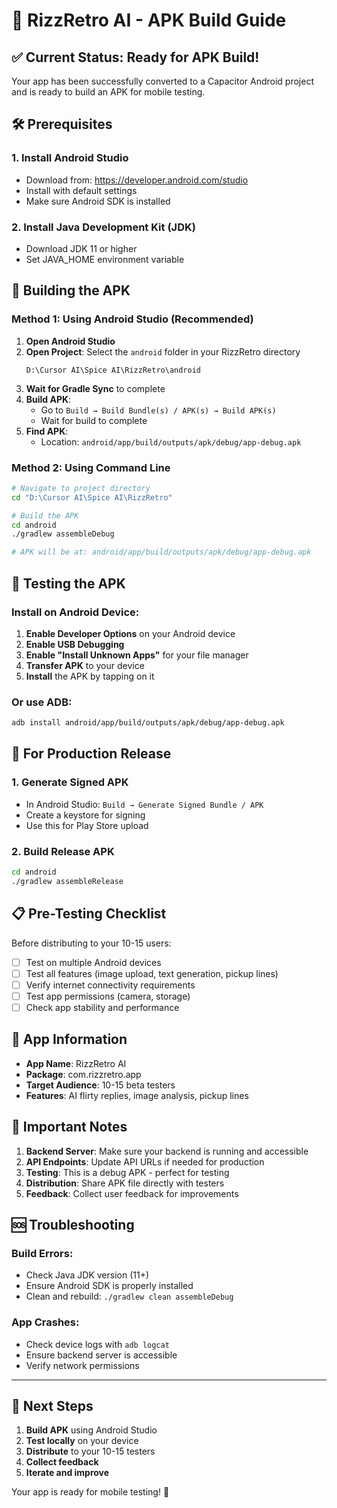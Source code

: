 # 📱 RizzRetro AI - APK Build Guide

## ✅ Current Status: Ready for APK Build!

Your app has been successfully converted to a Capacitor Android project and is ready to build an APK for mobile testing.

## 🛠️ Prerequisites

### 1. Install Android Studio
- Download from: https://developer.android.com/studio
- Install with default settings
- Make sure Android SDK is installed

### 2. Install Java Development Kit (JDK)
- Download JDK 11 or higher
- Set JAVA_HOME environment variable

## 🚀 Building the APK

### Method 1: Using Android Studio (Recommended)

1. **Open Android Studio**
2. **Open Project**: Select the `android` folder in your RizzRetro directory
   ```
   D:\Cursor AI\Spice AI\RizzRetro\android
   ```
3. **Wait for Gradle Sync** to complete
4. **Build APK**:
   - Go to `Build → Build Bundle(s) / APK(s) → Build APK(s)`
   - Wait for build to complete
5. **Find APK**:
   - Location: `android/app/build/outputs/apk/debug/app-debug.apk`

### Method 2: Using Command Line

```bash
# Navigate to project directory
cd "D:\Cursor AI\Spice AI\RizzRetro"

# Build the APK
cd android
./gradlew assembleDebug

# APK will be at: android/app/build/outputs/apk/debug/app-debug.apk
```

## 📱 Testing the APK

### Install on Android Device:

1. **Enable Developer Options** on your Android device
2. **Enable USB Debugging**
3. **Enable "Install Unknown Apps"** for your file manager
4. **Transfer APK** to your device
5. **Install** the APK by tapping on it

### Or use ADB:
```bash
adb install android/app/build/outputs/apk/debug/app-debug.apk
```

## 🎯 For Production Release

### 1. Generate Signed APK
- In Android Studio: `Build → Generate Signed Bundle / APK`
- Create a keystore for signing
- Use this for Play Store upload

### 2. Build Release APK
```bash
cd android
./gradlew assembleRelease
```

## 📋 Pre-Testing Checklist

Before distributing to your 10-15 users:

- [ ] Test on multiple Android devices
- [ ] Test all features (image upload, text generation, pickup lines)
- [ ] Verify internet connectivity requirements
- [ ] Test app permissions (camera, storage)
- [ ] Check app stability and performance

## 📱 App Information

- **App Name**: RizzRetro AI
- **Package**: com.rizzretro.app
- **Target Audience**: 10-15 beta testers
- **Features**: AI flirty replies, image analysis, pickup lines

## 🚨 Important Notes

1. **Backend Server**: Make sure your backend is running and accessible
2. **API Endpoints**: Update API URLs if needed for production
3. **Testing**: This is a debug APK - perfect for testing
4. **Distribution**: Share APK file directly with testers
5. **Feedback**: Collect user feedback for improvements

## 🆘 Troubleshooting

### Build Errors:
- Check Java JDK version (11+)
- Ensure Android SDK is properly installed
- Clean and rebuild: `./gradlew clean assembleDebug`

### App Crashes:
- Check device logs with `adb logcat`
- Ensure backend server is accessible
- Verify network permissions

---

## 🎉 Next Steps

1. **Build APK** using Android Studio
2. **Test locally** on your device
3. **Distribute** to your 10-15 testers
4. **Collect feedback**
5. **Iterate and improve**

Your app is ready for mobile testing! 🚀

